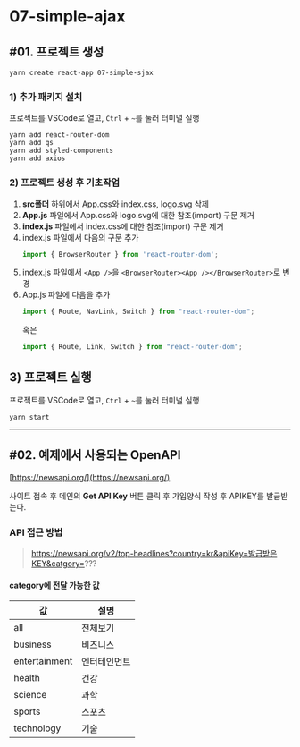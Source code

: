 # 07-simple-ajax

## #01. 프로젝트 생성

```shell
yarn create react-app 07-simple-sjax
```

### 1) 추가 패키지 설치

프로젝트를 VSCode로 열고, `Ctrl` + `~`를 눌러 터미널 실행

```shell
yarn add react-router-dom
yarn add qs
yarn add styled-components
yarn add axios
```

### 2) 프로젝트 생성 후 기초작업

1. **src폴더** 하위에서 App.css와 index.css, logo.svg 삭제
1. **App.js** 파일에서 App.css와 logo.svg에 대한 참조(import) 구문 제거
1. **index.js** 파일에서 index.css에 대한 참조(import) 구문 제거
1. index.js 파일에서 다음의 구문 추가
    ```js
    import { BrowserRouter } from 'react-router-dom';
    ```
1. index.js 파일에서 `<App />`을 `<BrowserRouter><App /></BrowserRouter>`로 변경
1. App.js 파일에 다음을 추가
   ```js
   import { Route, NavLink, Switch } from "react-router-dom";
   ```
   혹은
   ```js
   import { Route, Link, Switch } from "react-router-dom";
   ```

## 3) 프로젝트 실행

프로젝트를 VSCode로 열고, `Ctrl` + `~`를 눌러 터미널 실행

```shell
yarn start
```

--------------------

## #02. 예제에서 사용되는 OpenAPI

[https://newsapi.org/](https://newsapi.org/)

사이트 접속 후 메인의 **Get API Key** 버튼 클릭 후 가입양식 작성 후 APIKEY를 발급받는다.

### API 접근 방법

> https://newsapi.org/v2/top-headlines?country=kr&apiKey=발급받은KEY&catgory=???

#### category에 전달 가능한 값

| 값 | 설명 |
|----|----|
| all | 전체보기 |
| business | 비즈니스 |
| entertainment | 엔터테인먼트 |
| health | 건강 |
| science | 과학 |
| sports | 스포츠 |
| technology | 기술 |